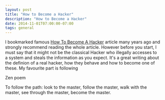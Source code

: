 ```yaml
---
layout: post
title: "How to Become a Hacker"
description: "How to Become a Hacker"
date: 2014-11-01T07:00:00-07:00
tags: general
---
```


I bookmarked famous [How To Become A Hacker](http://www.catb.org/~esr/faqs/hacker-howto.html) article many years ago and strongly recommend reading the whole article.
However before you start, I must say that it might not be the classical Hacker who illegally accesses to a system and steals the information as you expect.
It's a great writing about the definion of a real hacker, how they behave and how to become one of these. My favourite part is following

Zen poem

To follow the path:
look to the master,
follow the master,
walk with the master,
see through the master,
become the master.
